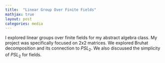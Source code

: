 ```yaml
---
title:  "Linear Group Over Finite Fields"
mathjax: true
layout: post
categories: media
---
```

I explored linear groups over finite fields for my abstract algebra class. My project was specifically focused on 2x2 matrices. We explored Bruhat decomposition and its connection to $PSL_2$. We also discuused the simplicity of $PSL_2$ for fields. 
